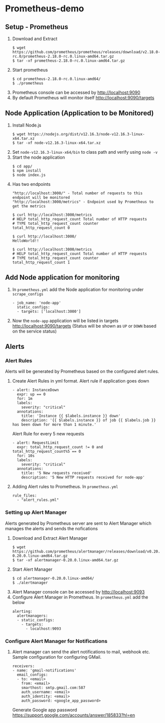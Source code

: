 # Prometheus-demo
## Setup - Prometheus
1. Download and Extract 
    ```
    $ wget https://github.com/prometheus/prometheus/releases/download/v2.18.0-rc.0/prometheus-2.18.0-rc.0.linux-amd64.tar.gz
    $ tar -xf prometheus-2.18.0-rc.0.linux-amd64.tar.gz
    ```
2. Start prometheus     
    ```
    $ cd prometheus-2.18.0-rc.0.linux-amd64/
    $ ./prometheus
    ```
3. Prometheus console can be accessed by <http://localhost:9090>    
4. By default Prometheus will monitor itself <http://localhost:9090/targets>  
## Node Application (Application to be Monitored)
1. Install Node.js    
    ```
    $ wget https://nodejs.org/dist/v12.16.3/node-v12.16.3-linux-x64.tar.xz
    $ tar -xf node-v12.16.3-linux-x64.tar.xz
    ```
2. Set `node-v12.16.3-linux-x64/bin` to class path and verify using `node -v`    
3. Start the node application    
    ```
    $ cd app/
    $ npm install
    $ node index.js
    ```
4. Has two endpoints    
    ```
    "http://localhost:3000/" - Total number of requests to this endpoint will be monitored
    "http://localhost:3000/metrics" - Endpoint used by Prometheus to get the metrics
    
    $ curl http://localhost:3000/metrics
    # HELP total_http_request_count Total number of HTTP requests
    # TYPE total_http_request_count counter
    total_http_request_count 0
    
    $ curl http://localhost:3000/
    HelloWorld!!
    
    $ curl http://localhost:3000/metrics
    # HELP total_http_request_count Total number of HTTP requests
    # TYPE total_http_request_count counter
    total_http_request_count 1 
    ```
## Add Node application for monitoring
1. In `prometheus.yml` add the Node application for monitoring under `scrape_configs`
    ```
    - job_name: 'node-app'
      static_configs:
      - targets: ['localhost:3000']
    ``` 
2. Now the `node-app` application will be listed in targets <http://localhost:9090/targets> (Status will be shown as `UP` or `DOWN` based on the service status)
## Alerts
### Alert Rules
Alerts will be generated by Prometheus based on the configured alert rules.
1. Create Alert Rules in yml format. 
   Alert rule if application goes down
    ```
    - alert: InstanceDown
      expr: up == 0
      for: 1m
      labels:
        severity: "critical"
      annotations:
        title: 'Instance {{ $labels.instance }} down'
        description: '{{ $labels.instance }} of job {{ $labels.job }} has been down for more than 1 minute.'
    ```
   Alert Rule for every 5 new requests
    ```
    - alert: RequestLimit
      expr: total_http_request_count != 0 and total_http_request_count%5 == 0
      for: 10s
      labels:
        severity: "critical"
      annotations:
        title: '5 New requests received'
        description: '5 New HTTP requests received for node-app'
    ```
2. Adding Alert rules to Prometheus. In `prometheus.yml`
    ```
    rule_files:
      - "alert_rules.yml"
    ```
### Setting up Alert Manager
Alerts generated by Prometheus server are sent to Alert Manager which manages the alerts and sends the nofications
1. Download and Extract Alert Manager
    ```
    $ wget https://github.com/prometheus/alertmanager/releases/download/v0.20.0/alertmanager-0.20.0.linux-amd64.tar.gz
    $ tar -xf alertmanager-0.20.0.linux-amd64.tar.gz
    ```
2. Start Alert Manager
    ```
    $ cd alertmanager-0.20.0.linux-amd64/
    $ ./alertmanager
    ```
3. Alert Manager console can be accessed by <http://localhost:9093>    
4. Configure Alert Manager in Prometheus. In `prometheus.yml` add the below
    ```
    alerting:
      alertmanagers:
      - static_configs:
        - targets:
          - localhost:9093
    ```
### Configure Alert Manager for Notifications
1. Alert manager can send the alert notifications to mail, webhook etc. Sample configuration for configuring GMail.    
    ```
    receivers:
    - name: 'gmail-notifications'
      email_configs:
      - to: <email>
        from: <email>
        smarthost: smtp.gmail.com:587
        auth_username: <email>
        auth_identity: <email>
        auth_password: <google_app_password>
    ```
    Generate Google app password <https://support.google.com/accounts/answer/185833?hl=en>
